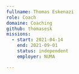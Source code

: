 ```yaml
---
fullname: Thomas Eskenazi
role: Coach
domaine: Coaching
github: thomasesk
missions:
  - start: 2021-04-14
    end: 2021-09-01
    status: independent
    employer: NUMA

---
```


